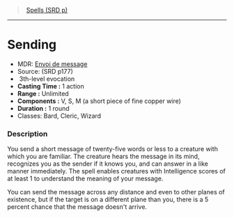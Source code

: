 ﻿---
!SpellItem
Family: SpellVO
Name: Sending
AltName: '[Envoi de message](hd_spells_envoi_de_message.md)'
Type: evocation
Level: 3
CastingTime: 1 action
Range: Unlimited
Components: V, S, M (a short piece of fine copper wire)
Duration: 1 round
Classes: Bard, Cleric, Wizard
Source: (SRD p177)
Id: spells_vo.md#sending
ParentLink: spells_vo.md#spells-srd-p
ParentName: Spells (SRD p)
NameLevel: 1
Attributes: {}
AttributesDictionary: >+
  {}

---
> [Spells (SRD p)](srd_spells.md)

---

# Sending

- MDR: [Envoi de message](hd_spells_envoi_de_message.md)
- Source: (SRD p177)
-  3th-level evocation
- **Casting Time :** 1 action
- **Range :** Unlimited
- **Components :** V, S, M (a short piece of fine copper wire)
- **Duration :** 1 round
- Classes: Bard, Cleric, Wizard

### Description

You send a short message of twenty-five words or less to a creature with which you are familiar. The creature hears the message in its mind, recognizes you as the sender if it knows you, and can answer in a like manner immediately. The spell enables creatures with Intelligence scores of at least 1 to understand the meaning of your message.

You can send the message across any distance and even to other planes of existence, but if the target is on a different plane than you, there is a 5 percent chance that the message doesn't arrive.

